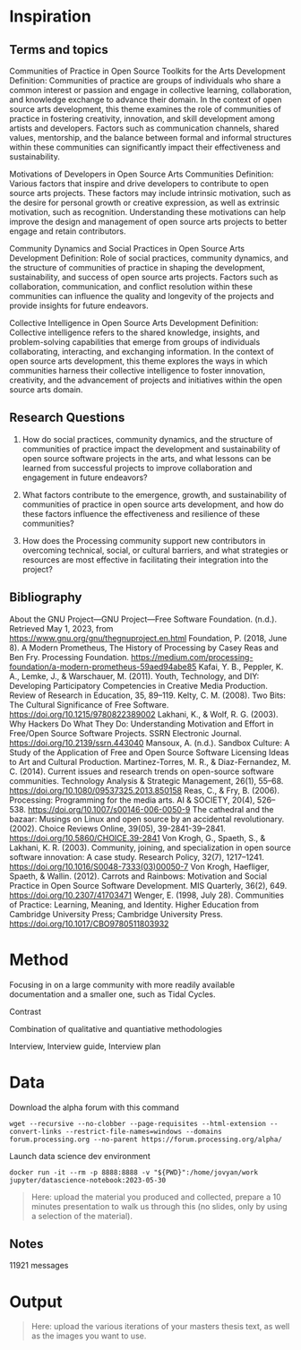 <!-- File: 01-inspiration/README.md -->

# Inspiration

## Terms and topics

Communities of Practice in Open Source Toolkits for the Arts Development
Definition: Communities of practice are groups of individuals who share
a common interest or passion and engage in collective learning,
collaboration, and knowledge exchange to advance their domain. In the
context of open source arts development, this theme examines the role of
communities of practice in fostering creativity, innovation, and skill
development among artists and developers. Factors such as communication
channels, shared values, mentorship, and the balance between formal and
informal structures within these communities can significantly impact
their effectiveness and sustainability.

Motivations of Developers in Open Source Arts Communities Definition:
Various factors that inspire and drive developers to contribute to open
source arts projects. These factors may include intrinsic motivation,
such as the desire for personal growth or creative expression, as well
as extrinsic motivation, such as recognition. Understanding these
motivations can help improve the design and management of open source
arts projects to better engage and retain contributors.

Community Dynamics and Social Practices in Open Source Arts Development
Definition: Role of social practices, community dynamics, and the
structure of communities of practice in shaping the development,
sustainability, and success of open source arts projects. Factors such
as collaboration, communication, and conflict resolution within these
communities can influence the quality and longevity of the projects and
provide insights for future endeavors.

Collective Intelligence in Open Source Arts Development Definition:
Collective intelligence refers to the shared knowledge, insights, and
problem-solving capabilities that emerge from groups of individuals
collaborating, interacting, and exchanging information. In the context
of open source arts development, this theme explores the ways in which
communities harness their collective intelligence to foster innovation,
creativity, and the advancement of projects and initiatives within the
open source arts domain.

## Research Questions

1.  How do social practices, community dynamics, and the structure of
    communities of practice impact the development and sustainability of
    open source software projects in the arts, and what lessons can be
    learned from successful projects to improve collaboration and
    engagement in future endeavors?

2.  What factors contribute to the emergence, growth, and sustainability
    of communities of practice in open source arts development, and how
    do these factors influence the effectiveness and resilience of these
    communities?

3.  How does the Processing community support new contributors in
    overcoming technical, social, or cultural barriers, and what
    strategies or resources are most effective in facilitating their
    integration into the project?

## Bibliography

About the GNU Project—GNU Project—Free Software Foundation. (n.d.).
Retrieved May 1, 2023, from
https://www.gnu.org/gnu/thegnuproject.en.html Foundation, P. (2018, June
8). A Modern Prometheus, The History of Processing by Casey Reas and Ben
Fry. Processing Foundation.
https://medium.com/processing-foundation/a-modern-prometheus-59aed94abe85
Kafai, Y. B., Peppler, K. A., Lemke, J., & Warschauer, M. (2011). Youth,
Technology, and DIY: Developing Participatory Competencies in Creative
Media Production. Review of Research in Education, 35, 89–119. Kelty, C.
M. (2008). Two Bits: The Cultural Significance of Free Software.
https://doi.org/10.1215/9780822389002 Lakhani, K., & Wolf, R. G. (2003).
Why Hackers Do What They Do: Understanding Motivation and Effort in
Free/Open Source Software Projects. SSRN Electronic Journal.
https://doi.org/10.2139/ssrn.443040 Mansoux, A. (n.d.). Sandbox Culture:
A Study of the Application of Free and Open Source Software Licensing
Ideas to Art and Cultural Production. Martinez-Torres, M. R., &
Diaz-Fernandez, M. C. (2014). Current issues and research trends on
open-source software communities. Technology Analysis & Strategic
Management, 26(1), 55–68. https://doi.org/10.1080/09537325.2013.850158
Reas, C., & Fry, B. (2006). Processing: Programming for the media arts.
AI & SOCIETY, 20(4), 526–538. https://doi.org/10.1007/s00146-006-0050-9
The cathedral and the bazaar: Musings on Linux and open source by an
accidental revolutionary. (2002). Choice Reviews Online, 39(05),
39-2841-39–2841. https://doi.org/10.5860/CHOICE.39-2841 Von Krogh, G.,
Spaeth, S., & Lakhani, K. R. (2003). Community, joining, and
specialization in open source software innovation: A case study.
Research Policy, 32(7), 1217–1241.
https://doi.org/10.1016/S0048-7333(03)00050-7 Von Krogh, Haefliger,
Spaeth, & Wallin. (2012). Carrots and Rainbows: Motivation and Social
Practice in Open Source Software Development. MIS Quarterly, 36(2), 649.
https://doi.org/10.2307/41703471 Wenger, E. (1998, July 28). Communities
of Practice: Learning, Meaning, and Identity. Higher Education from
Cambridge University Press; Cambridge University Press.
https://doi.org/10.1017/CBO9780511803932
<!-- File: 02-method/README.md -->

# Method

Focusing in on a large community with more readily available
documentation and a smaller one, such as Tidal Cycles.

Contrast

Combination of qualitative and quantiative methodologies

Interview, Interview guide, Interview plan

<!-- File: 03-data/README.md -->

# Data

Download the alpha forum with this command

    wget --recursive --no-clobber --page-requisites --html-extension --convert-links --restrict-file-names=windows --domains forum.processing.org --no-parent https://forum.processing.org/alpha/

Launch data science dev environment

    docker run -it --rm -p 8888:8888 -v "${PWD}":/home/jovyan/work jupyter/datascience-notebook:2023-05-30

> Here: upload the material you produced and collected, prepare a 10
> minutes presentation to walk us through this (no slides, only by using
> a selection of the material).

## Notes

11921 messages <!-- File: 04-output/README.md -->

# Output

> Here: upload the various iterations of your masters thesis text, as
> well as the images you want to use.
